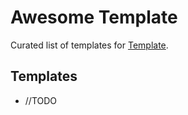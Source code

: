 
# Awesome Template

Curated list of templates for [Template](https://github.com/fabiospampinato/template).

## Templates

- //TODO

